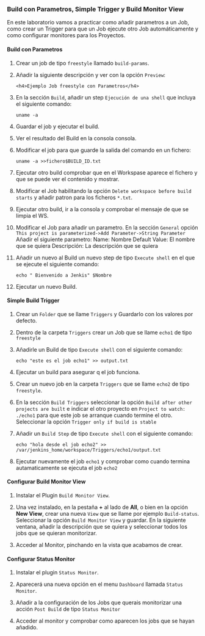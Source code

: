 ### Build con Parametros, Simple Trigger y Build Monitor View

En este laboratorio vamos a practicar como añadir parametros a un Job, como crear un Trigger para que un Job ejecute otro Job automáticamente y como configurar monitores para los Proyectos.

#### Build con Parametros

1. Crear un job de tipo `freestyle` llamado `build-params`.
2. Añadir la siguiente descripción y ver con la opción `Preview`:

       <h4>Ejemplo Job freestyle con Parametros</h4>

3. En la sección `Build`, añadir un step `Ejecución de una shell` que incluya el siguiente comando:

       uname -a

4. Guardar el job y ejecutar el build.

5. Ver el resultado del Build en la consola consola.

6. Modificar el job para que guarde la salida del comando en un fichero:

       uname -a >>fichero$BUILD_ID.txt

7. Ejecutar otro build comprobar que en el Workspase aparece el fichero y que se puede ver el contenido y mostrar.

8. Modificar el Job habilitando la opción `Delete workspace before build starts` y añadir patron para los ficheros `*.txt`.

9. Ejecutar otro build, ir a la consola y comprobar el mensaje de que se limpia el WS.

10. Modificar el Job para añadir un parametro. En la sección `General` opción `This project is parameterized->Add Parameter->String Parameter` Añadir el siguiente parametro:
Name: Nombre
Default Value: El nombre que se quiera
Descripción: La descripción que se quiera

11. Añadir un nuevo al Build un nuevo step de tipo `Execute shell` en el que se ejecute el siguiente comando:

        echo " Bienvenido a Jenkis" $Nombre

12. Ejecutar un nuevo Build.

#### Simple Build Trigger

1. Crear un `Folder` que se llame `Triggers` y Guardarlo con los valores por defecto.

2. Dentro de la carpeta `Triggers` crear un Job que se llame `echo1` de tipo `freestyle`
3. Añadirle un Build de tipo `Execute shell` con el siguiente comando:

       echo "este es el job echo1" >> output.txt

4. Ejecutar un build para asegurar q el job funciona.

5. Crear un nuevo job en la carpeta `Triggers` que se llame `echo2` de tipo `freestyle`.
6. En la sección `Build Triggers` seleccionar la opción `Build after other projects are built` e indicar el otro proyecto en `Project to watch: ./echo1` para que este job se arranque cuando termine el otro. Seleccionar la opción `Trigger only if build is stable`

7. Añadir un `Build Step` de tipo `Execute shell` con el siguiente comando:

       echo "hola desde el job echo2" >> /var/jenkins_home/workspace/Triggers/echo1/output.txt

8. Ejecutar nuevamente el job `echo1` y comprobar como cuando termina autamaticamente se ejecuta el job `echo2`

#### Configurar Build Monitor View

1. Instalar el Plugin `Build Monitor View`.

2. Una vez instalado, en la pestaña **+** al lado de **All**, o  bien en la opción **New View**, crear una nueva `View` que se llame por ejemplo `Build-status`. Seleccionar la opción `Build Monitor View` y guardar. En la siguiente ventana, añadir la descripción que se quiera y seleccionar todos los jobs que se quieran monitorizar.

3. Acceder al Monitor, pinchando en la vista que acabamos de crear.

#### Configurar Status Monitor

1. Instalar el plugin `Status Monitor`.

2. Aparecerá una nueva opción en el menu `Dashboard` llamada `Status Monitor`.

3. Añadir a la configuración de los Jobs que querais monitorizar una acción `Post Build` de tipo `Status Monitor`

4. Acceder al monitor y comprobar como aparecen los jobs que se hayan añadido.

